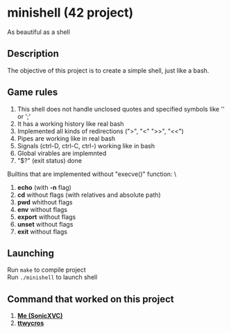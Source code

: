 # minishell (42 project)
As beautiful as a shell
## Description
The objective of this project is to create a simple shell, just like a bash.
## Game rules
1. This shell does not handle unclosed quotes and specified symbols like '\' or ';'
2. It has a working history like real bash
3. Implemented all kinds of redirections (">", "<" ">>", "<<")
4. Pipes are working like in real bash
5. Signals (ctrl-D, ctrl-C, ctrl-\) working like in bash
6. Global virables are implemnted
7. "$?" (exit status) done

Builtins that are implemented without "execve()" function: \
1. **echo** (with **-n** flag)
2. **cd** without flags (with relatives and absolute path)
3. **pwd** whithout flags
4. **env** without flags
5. **export** without flags
6. **unset** without flags
7. **exit** without flags
## Launching
Run `make` to compile project \
Run `./minishell` to launch shell
## Command that worked on this project
1. [**Me (SonicXVC)**](https://github.com/SonicXVC)
2. [**ttwycros**](https://github.com/Ttwycros)

